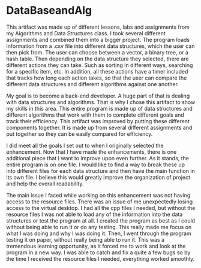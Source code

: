 # DataBaseandAlg

This artifact was made up of different lessons, labs and assignments from my Algorithms and Data Structures class. I took several different assignments and combined them into a bigger project. The program loads information from a .csv file into different data structures, which the user can then pick from. The user can choose between a vector, a binary tree, or a hash table. Then depending on the data structure they selected, there are different actions they can take. Such as sorting in different ways, searching for a specific item, etc. In addition, all these actions have a timer included that tracks how long each action takes, so that the user can compare the different data structures and different algorithms against one another.

My goal is to become a back-end developer. A huge part of that is dealing with data structures and algorithms. That is why I chose this artifact to show my skills in this area. This entire program is made up of data structures and different algorithms that work with them to complete different goals and track their efficiency. This artifact was improved by putting these different components together. It is made up from several different assignments and put together so they can be easily compared for efficiency.

I did meet all the goals I set out to when I originally selected the enhancement. Now that I have made the enhancements, there is one additional piece that I want to improve upon even further. As it stands, the entire program is on one file. I would like to find a way to break these up into different files for each data structure and then have the main function in its own file. I believe this would greatly improve the organization of project and help the overall readability.

The main issue I faced while working on this enhancement was not having access to the resource files. There was an issue of me unexpectedly losing access to the virtual desktop. I had all the cpp files I needed, but without the resource files I was not able to load any of the information into the data structures or test the program at all. I created the program as best as I could without being able to run it or do any testing. This really made me focus on what I was doing and why I was doing it. Then, I went through the program testing it on paper, without really being able to run it. This was a tremendous learning opportunity, as it forced me to work and look at the program in a new way. I was able to catch and fix a quite a few bugs so by the time I received the resource files I needed, everything worked smoothly.
